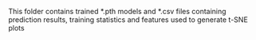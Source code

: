 This folder contains trained *.pth models and *.csv files containing prediction results, training statistics and features used to generate t-SNE plots
